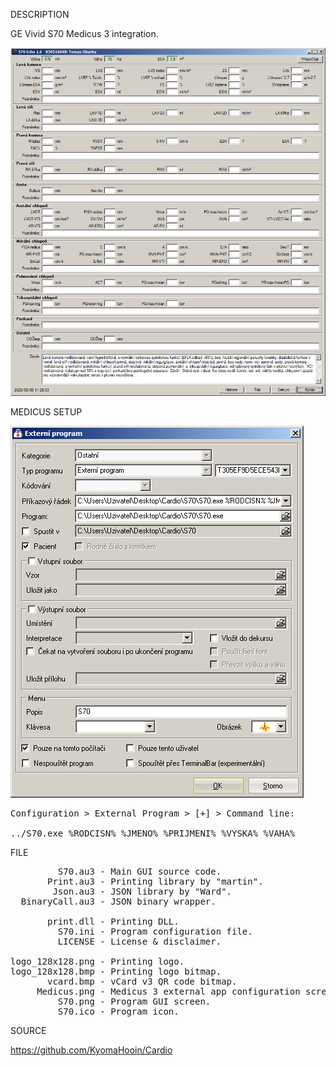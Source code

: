 
DESCRIPTION

GE Vivid S70 Medicus 3 integration.

![S70](https://github.com/KyomaHooin/Cardio/raw/master/S70/S70.png "screenshot")

MEDICUS SETUP

![Medicus](https://github.com/KyomaHooin/Cardio/raw/master/S70/Medicus.png "screenshot")
<pre>
Configuration > External Program > [+] > Command line:

../S70.exe %RODCISN% %JMENO% %PRIJMENI% %VYSKA% %VAHA%
</pre>

FILE
<pre>
         S70.au3 - Main GUI source code.
       Print.au3 - Printing library by "martin".
        Json.au3 - JSON library by "Ward".
  BinaryCall.au3 - JSON binary wrapper.

       print.dll - Printing DLL.
         S70.ini - Program configuration file.    
         LICENSE - License & disclaimer.

logo_128x128.png - Printing logo.
logo_128x128.bmp - Printing logo bitmap.
       vcard.bmp - vCard v3 QR code bitmap.
     Medicus.png - Medicus 3 external app configuration screen.
         S70.png - Program GUI screen.
         S70.ico - Program icon.
</pre>
SOURCE

https://github.com/KyomaHooin/Cardio

